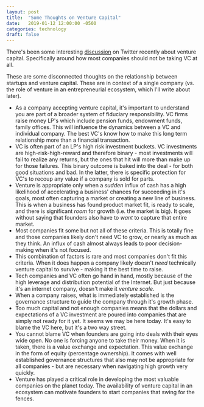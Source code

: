 ```yaml
---
layout: post
title:  "Some Thoughts on Venture Capital"
date:   2019-01-12 12:00:00 -0500
categories: technology
draft: false
---
```


There's been some interesting [discussion](https://twitter.com/bgurley/status/1083756889089798145) on Twitter recently about venture capital. Specifically around how most companies should not be taking VC at all.

These are some disconnected thoughts on the relationship between startups and venture capital. These are in context of a single company (vs. the role of venture in an entrepreneurial ecosystem, which I'll write about later).

* As a company accepting venture capital, it's important to understand you are part of a broader system of fiduciary responsibility. VC firms raise money LP's which include pension funds, endowment funds, family offices. This will influence the dynamics between a VC and individual company. The best VC's know how to make this long term relationship more than a financial transaction. 
* VC is often part of an LP's high risk investment buckets. VC investments are high-risk-high-reward and therefore binary - most investments will fail to realize any returns, but the ones that hit will more than make up for those failures. This binary outcome is baked into the deal - for both good situations and bad. In the latter, there is specific protection for VC's to recoup any value if a company is sold for parts. 
* Venture is appropriate only when a _sudden_ influx of cash has a high likelihood of accelerating a business' chances for succeeding in it's goals, most often capturing a market or creating a new line of business. This is when a business has found product market fit, is ready to scale, and there is significant _room_ for growth (i.e. the market is big). It goes without saying that founders also have to _want_ to capture that entire market.
* Most companies fit some but not all of these criteria. This is totally fine and those companies likely don't need VC to grow, or nearly as much as they think. An influx of cash almost always leads to poor decision-making when it's not focused.
* This combination of factors is rare and most companies don't fit this criteria. When it does happen a company likely doesn't _need_ technically venture capital to survive - making it the best time to raise. 
* Tech companies and VC often go hand in hand, mostly because of the high leverage and distribution potential of the Internet. But just because it's an internet company, doesn't make it _venture scale_.
* When a company raises, what is immediately established is the governance structure to guide the company through it's growth phase. 
* Too much capital and not enough companies means that the dollars and expectations of a VC investment are poured into companies that are simply not ready for it yet. It seems we may be here today. It's easy to blame the VC here, but it's a two way street.
* You cannot blame VC when founders are going into deals with their eyes wide open. No one is forcing anyone to take their money. When it is taken, there is a value exchange and expectation. This value exchange in the form of equity (percentage ownership). It comes with well established governance structures that also may not be appropriate for all companies - but are necessary when navigating high growth very quickly.
* Venture has played a critical role in developing the most valuable companies on the planet today. The availability of venture capital in an ecosystem can motivate founders to start companies that swing for the fences. 